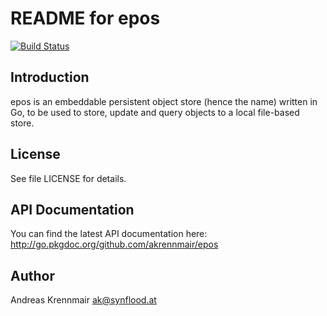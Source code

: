 # README for epos

[![Build Status][1]][2]

[1]: https://secure.travis-ci.org/akrennmair/epos.png
[2]: http://www.travis-ci.org/akrennmair/epos

## Introduction

epos is an embeddable persistent object store (hence the name) written in Go, 
to be used to store, update and query objects to a local file-based store.

## License

See file LICENSE for details.

## API Documentation

You can find the latest API documentation here: http://go.pkgdoc.org/github.com/akrennmair/epos

## Author

Andreas Krennmair <ak@synflood.at>

